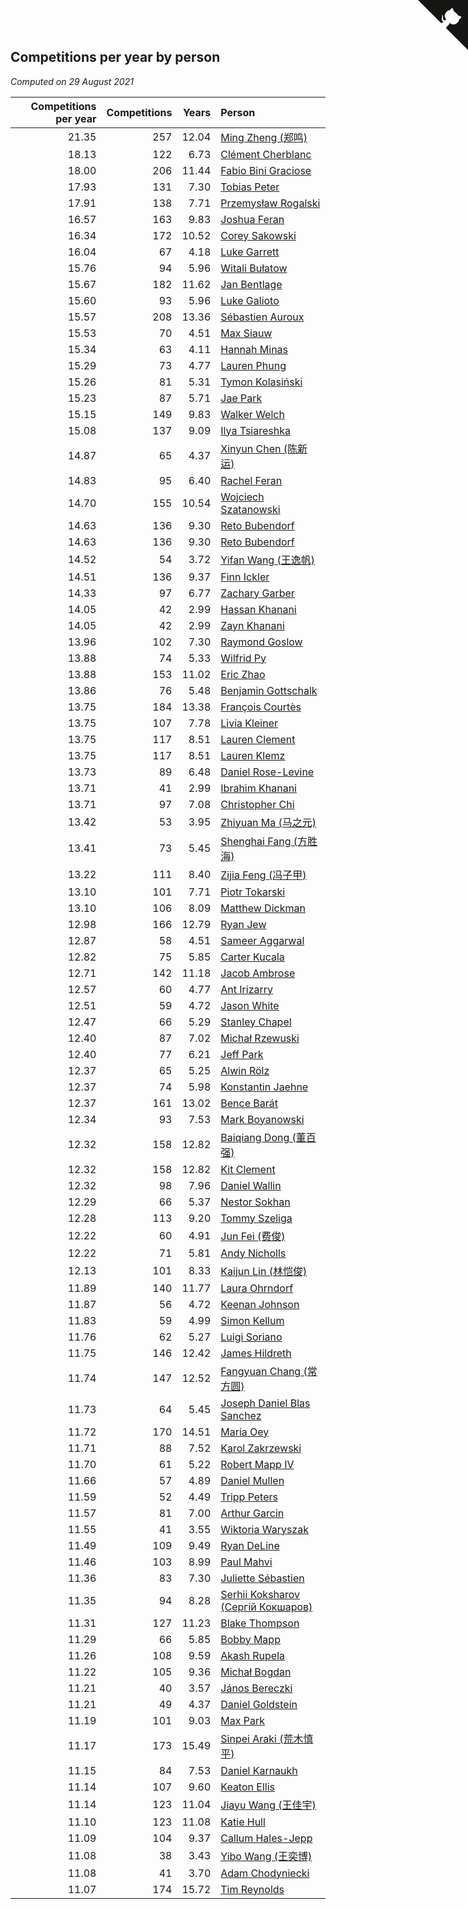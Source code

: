 ## Competitions per year by person

*Computed on 29 August 2021*

| Competitions per year | Competitions | Years | Person |
| ---: | ---: | ---: | :--- |
| 21.35 | 257 | 12.04 | [Ming Zheng (郑鸣)](https://www.worldcubeassociation.org/persons/2009ZHEN11) |
| 18.13 | 122 | 6.73 | [Clément Cherblanc](https://www.worldcubeassociation.org/persons/2014CHER05) |
| 18.00 | 206 | 11.44 | [Fabio Bini Graciose](https://www.worldcubeassociation.org/persons/2010GRAC02) |
| 17.93 | 131 | 7.30 | [Tobias Peter](https://www.worldcubeassociation.org/persons/2014PETE03) |
| 17.91 | 138 | 7.71 | [Przemysław Rogalski](https://www.worldcubeassociation.org/persons/2013ROGA02) |
| 16.57 | 163 | 9.83 | [Joshua Feran](https://www.worldcubeassociation.org/persons/2011FERA01) |
| 16.34 | 172 | 10.52 | [Corey Sakowski](https://www.worldcubeassociation.org/persons/2011SAKO01) |
| 16.04 | 67 | 4.18 | [Luke Garrett](https://www.worldcubeassociation.org/persons/2017GARR05) |
| 15.76 | 94 | 5.96 | [Witali Bułatow](https://www.worldcubeassociation.org/persons/2015BUAT01) |
| 15.67 | 182 | 11.62 | [Jan Bentlage](https://www.worldcubeassociation.org/persons/2010BENT01) |
| 15.60 | 93 | 5.96 | [Luke Galioto](https://www.worldcubeassociation.org/persons/2015GALI02) |
| 15.57 | 208 | 13.36 | [Sébastien Auroux](https://www.worldcubeassociation.org/persons/2008AURO01) |
| 15.53 | 70 | 4.51 | [Max Siauw](https://www.worldcubeassociation.org/persons/2017SIAU02) |
| 15.34 | 63 | 4.11 | [Hannah Minas](https://www.worldcubeassociation.org/persons/2017MINA04) |
| 15.29 | 73 | 4.77 | [Lauren Phung](https://www.worldcubeassociation.org/persons/2016PHUN02) |
| 15.26 | 81 | 5.31 | [Tymon Kolasiński](https://www.worldcubeassociation.org/persons/2016KOLA02) |
| 15.23 | 87 | 5.71 | [Jae Park](https://www.worldcubeassociation.org/persons/2015PARK24) |
| 15.15 | 149 | 9.83 | [Walker Welch](https://www.worldcubeassociation.org/persons/2011WELC01) |
| 15.08 | 137 | 9.09 | [Ilya Tsiareshka](https://www.worldcubeassociation.org/persons/2012TERE01) |
| 14.87 | 65 | 4.37 | [Xinyun Chen (陈新运)](https://www.worldcubeassociation.org/persons/2017CHEN36) |
| 14.83 | 95 | 6.40 | [Rachel Feran](https://www.worldcubeassociation.org/persons/2015FERA01) |
| 14.70 | 155 | 10.54 | [Wojciech Szatanowski](https://www.worldcubeassociation.org/persons/2011SZAT01) |
| 14.63 | 136 | 9.30 | [Reto Bubendorf](https://www.worldcubeassociation.org/persons/2012BUBE01) |
| 14.63 | 136 | 9.30 | [Reto Bubendorf](https://www.worldcubeassociation.org/persons/2012BUBE01) |
| 14.52 | 54 | 3.72 | [Yifan Wang (王逸帆)](https://www.worldcubeassociation.org/persons/2017WANY29) |
| 14.51 | 136 | 9.37 | [Finn Ickler](https://www.worldcubeassociation.org/persons/2012ICKL01) |
| 14.33 | 97 | 6.77 | [Zachary Garber](https://www.worldcubeassociation.org/persons/2014GARB01) |
| 14.05 | 42 | 2.99 | [Hassan Khanani](https://www.worldcubeassociation.org/persons/2018KHAN26) |
| 14.05 | 42 | 2.99 | [Zayn Khanani](https://www.worldcubeassociation.org/persons/2018KHAN28) |
| 13.96 | 102 | 7.30 | [Raymond Goslow](https://www.worldcubeassociation.org/persons/2014GOSL01) |
| 13.88 | 74 | 5.33 | [Wilfrid Py](https://www.worldcubeassociation.org/persons/2016PYWI01) |
| 13.88 | 153 | 11.02 | [Eric Zhao](https://www.worldcubeassociation.org/persons/2010ZHAO19) |
| 13.86 | 76 | 5.48 | [Benjamin Gottschalk](https://www.worldcubeassociation.org/persons/2016GOTT01) |
| 13.75 | 184 | 13.38 | [François Courtès](https://www.worldcubeassociation.org/persons/2008COUR01) |
| 13.75 | 107 | 7.78 | [Livia Kleiner](https://www.worldcubeassociation.org/persons/2013KLEI03) |
| 13.75 | 117 | 8.51 | [Lauren Clement](https://www.worldcubeassociation.org/persons/2013KLEM01) |
| 13.75 | 117 | 8.51 | [Lauren Klemz](https://www.worldcubeassociation.org/persons/2013KLEM01) |
| 13.73 | 89 | 6.48 | [Daniel Rose-Levine](https://www.worldcubeassociation.org/persons/2015ROSE01) |
| 13.71 | 41 | 2.99 | [Ibrahim Khanani](https://www.worldcubeassociation.org/persons/2018KHAN27) |
| 13.71 | 97 | 7.08 | [Christopher Chi](https://www.worldcubeassociation.org/persons/2014CHIC01) |
| 13.42 | 53 | 3.95 | [Zhiyuan Ma (马之元)](https://www.worldcubeassociation.org/persons/2017MAZH04) |
| 13.41 | 73 | 5.45 | [Shenghai Fang (方胜海)](https://www.worldcubeassociation.org/persons/2016FANG01) |
| 13.22 | 111 | 8.40 | [Zijia Feng (冯子甲)](https://www.worldcubeassociation.org/persons/2013FENG02) |
| 13.10 | 101 | 7.71 | [Piotr Tokarski](https://www.worldcubeassociation.org/persons/2013TOKA01) |
| 13.10 | 106 | 8.09 | [Matthew Dickman](https://www.worldcubeassociation.org/persons/2013DICK01) |
| 12.98 | 166 | 12.79 | [Ryan Jew](https://www.worldcubeassociation.org/persons/2008JEWR01) |
| 12.87 | 58 | 4.51 | [Sameer Aggarwal](https://www.worldcubeassociation.org/persons/2017AGGA01) |
| 12.82 | 75 | 5.85 | [Carter Kucala](https://www.worldcubeassociation.org/persons/2015KUCA01) |
| 12.71 | 142 | 11.18 | [Jacob Ambrose](https://www.worldcubeassociation.org/persons/2010AMBR01) |
| 12.57 | 60 | 4.77 | [Ant Irizarry](https://www.worldcubeassociation.org/persons/2016IRIZ02) |
| 12.51 | 59 | 4.72 | [Jason White](https://www.worldcubeassociation.org/persons/2016WHIT16) |
| 12.47 | 66 | 5.29 | [Stanley Chapel](https://www.worldcubeassociation.org/persons/2016CHAP04) |
| 12.40 | 87 | 7.02 | [Michał Rzewuski](https://www.worldcubeassociation.org/persons/2014RZEW01) |
| 12.40 | 77 | 6.21 | [Jeff Park](https://www.worldcubeassociation.org/persons/2015PARK08) |
| 12.37 | 65 | 5.25 | [Alwin Rölz](https://www.worldcubeassociation.org/persons/2016ROLZ01) |
| 12.37 | 74 | 5.98 | [Konstantin Jaehne](https://www.worldcubeassociation.org/persons/2015JAEH01) |
| 12.37 | 161 | 13.02 | [Bence Barát](https://www.worldcubeassociation.org/persons/2008BARA01) |
| 12.34 | 93 | 7.53 | [Mark Boyanowski](https://www.worldcubeassociation.org/persons/2014BOYA01) |
| 12.32 | 158 | 12.82 | [Baiqiang Dong (董百强)](https://www.worldcubeassociation.org/persons/2008DONG06) |
| 12.32 | 158 | 12.82 | [Kit Clement](https://www.worldcubeassociation.org/persons/2008CLEM01) |
| 12.32 | 98 | 7.96 | [Daniel Wallin](https://www.worldcubeassociation.org/persons/2013WALL03) |
| 12.29 | 66 | 5.37 | [Nestor Sokhan](https://www.worldcubeassociation.org/persons/2016SOKH01) |
| 12.28 | 113 | 9.20 | [Tommy Szeliga](https://www.worldcubeassociation.org/persons/2012SZEL01) |
| 12.22 | 60 | 4.91 | [Jun Fei (费俊)](https://www.worldcubeassociation.org/persons/2016FEIJ02) |
| 12.22 | 71 | 5.81 | [Andy Nicholls](https://www.worldcubeassociation.org/persons/2015NICH04) |
| 12.13 | 101 | 8.33 | [Kaijun Lin (林恺俊)](https://www.worldcubeassociation.org/persons/2013LINK01) |
| 11.89 | 140 | 11.77 | [Laura Ohrndorf](https://www.worldcubeassociation.org/persons/2009OHRN01) |
| 11.87 | 56 | 4.72 | [Keenan Johnson](https://www.worldcubeassociation.org/persons/2016JOHN30) |
| 11.83 | 59 | 4.99 | [Simon Kellum](https://www.worldcubeassociation.org/persons/2016KELL12) |
| 11.76 | 62 | 5.27 | [Luigi Soriano](https://www.worldcubeassociation.org/persons/2016SORI04) |
| 11.75 | 146 | 12.42 | [James Hildreth](https://www.worldcubeassociation.org/persons/2009HILD01) |
| 11.74 | 147 | 12.52 | [Fangyuan Chang (常方圆)](https://www.worldcubeassociation.org/persons/2009CHAN04) |
| 11.73 | 64 | 5.45 | [Joseph Daniel Blas Sanchez](https://www.worldcubeassociation.org/persons/2016SANC08) |
| 11.72 | 170 | 14.51 | [Maria Oey](https://www.worldcubeassociation.org/persons/2007OEYM01) |
| 11.71 | 88 | 7.52 | [Karol Zakrzewski](https://www.worldcubeassociation.org/persons/2014ZAKR01) |
| 11.70 | 61 | 5.22 | [Robert Mapp IV](https://www.worldcubeassociation.org/persons/2016IVRO01) |
| 11.66 | 57 | 4.89 | [Daniel Mullen](https://www.worldcubeassociation.org/persons/2016MULL04) |
| 11.59 | 52 | 4.49 | [Tripp Peters](https://www.worldcubeassociation.org/persons/2017PETE04) |
| 11.57 | 81 | 7.00 | [Arthur Garcin](https://www.worldcubeassociation.org/persons/2014GARC27) |
| 11.55 | 41 | 3.55 | [Wiktoria Waryszak](https://www.worldcubeassociation.org/persons/2018WARY01) |
| 11.49 | 109 | 9.49 | [Ryan DeLine](https://www.worldcubeassociation.org/persons/2012DELI01) |
| 11.46 | 103 | 8.99 | [Paul Mahvi](https://www.worldcubeassociation.org/persons/2012MAHV01) |
| 11.36 | 83 | 7.30 | [Juliette Sébastien](https://www.worldcubeassociation.org/persons/2014SEBA01) |
| 11.35 | 94 | 8.28 | [Serhii Koksharov (Сергій Кокшаров)](https://www.worldcubeassociation.org/persons/2013KOKS01) |
| 11.31 | 127 | 11.23 | [Blake Thompson](https://www.worldcubeassociation.org/persons/2010THOM03) |
| 11.29 | 66 | 5.85 | [Bobby Mapp](https://www.worldcubeassociation.org/persons/2015MAPP01) |
| 11.26 | 108 | 9.59 | [Akash Rupela](https://www.worldcubeassociation.org/persons/2012RUPE01) |
| 11.22 | 105 | 9.36 | [Michał Bogdan](https://www.worldcubeassociation.org/persons/2012BOGD01) |
| 11.21 | 40 | 3.57 | [János Bereczki](https://www.worldcubeassociation.org/persons/2018BERE01) |
| 11.21 | 49 | 4.37 | [Daniel Goldstein](https://www.worldcubeassociation.org/persons/2017GOLD01) |
| 11.19 | 101 | 9.03 | [Max Park](https://www.worldcubeassociation.org/persons/2012PARK03) |
| 11.17 | 173 | 15.49 | [Sinpei Araki (荒木慎平)](https://www.worldcubeassociation.org/persons/2006ARAK01) |
| 11.15 | 84 | 7.53 | [Daniel Karnaukh](https://www.worldcubeassociation.org/persons/2014KARN02) |
| 11.14 | 107 | 9.60 | [Keaton Ellis](https://www.worldcubeassociation.org/persons/2012ELLI01) |
| 11.14 | 123 | 11.04 | [Jiayu Wang (王佳宇)](https://www.worldcubeassociation.org/persons/2010WANG53) |
| 11.10 | 123 | 11.08 | [Katie Hull](https://www.worldcubeassociation.org/persons/2010HULL01) |
| 11.09 | 104 | 9.37 | [Callum Hales-Jepp](https://www.worldcubeassociation.org/persons/2012HALE01) |
| 11.08 | 38 | 3.43 | [Yibo Wang (王奕博)](https://www.worldcubeassociation.org/persons/2018WANG39) |
| 11.08 | 41 | 3.70 | [Adam Chodyniecki](https://www.worldcubeassociation.org/persons/2017CHOD02) |
| 11.07 | 174 | 15.72 | [Tim Reynolds](https://www.worldcubeassociation.org/persons/2005REYN01) |


<a href="https://github.com/jonatanklosko/wca_statistics" class="github-corner" aria-label="View source on Github"><svg width="80" height="80" viewBox="0 0 250 250" style="fill:#151513; color:#fff; position: absolute; top: 0; border: 0; right: 0;" aria-hidden="true"><path d="M0,0 L115,115 L130,115 L142,142 L250,250 L250,0 Z"></path><path d="M128.3,109.0 C113.8,99.7 119.0,89.6 119.0,89.6 C122.0,82.7 120.5,78.6 120.5,78.6 C119.2,72.0 123.4,76.3 123.4,76.3 C127.3,80.9 125.5,87.3 125.5,87.3 C122.9,97.6 130.6,101.9 134.4,103.2" fill="currentColor" style="transform-origin: 130px 106px;" class="octo-arm"></path><path d="M115.0,115.0 C114.9,115.1 118.7,116.5 119.8,115.4 L133.7,101.6 C136.9,99.2 139.9,98.4 142.2,98.6 C133.8,88.0 127.5,74.4 143.8,58.0 C148.5,53.4 154.0,51.2 159.7,51.0 C160.3,49.4 163.2,43.6 171.4,40.1 C171.4,40.1 176.1,42.5 178.8,56.2 C183.1,58.6 187.2,61.8 190.9,65.4 C194.5,69.0 197.7,73.2 200.1,77.6 C213.8,80.2 216.3,84.9 216.3,84.9 C212.7,93.1 206.9,96.0 205.4,96.6 C205.1,102.4 203.0,107.8 198.3,112.5 C181.9,128.9 168.3,122.5 157.7,114.1 C157.9,116.9 156.7,120.9 152.7,124.9 L141.0,136.5 C139.8,137.7 141.6,141.9 141.8,141.8 Z" fill="currentColor" class="octo-body"></path></svg></a><style>.github-corner:hover .octo-arm{animation:octocat-wave 560ms ease-in-out}@keyframes octocat-wave{0%,100%{transform:rotate(0)}20%,60%{transform:rotate(-25deg)}40%,80%{transform:rotate(10deg)}}@media (max-width:500px){.github-corner:hover .octo-arm{animation:none}.github-corner .octo-arm{animation:octocat-wave 560ms ease-in-out}}</style>
